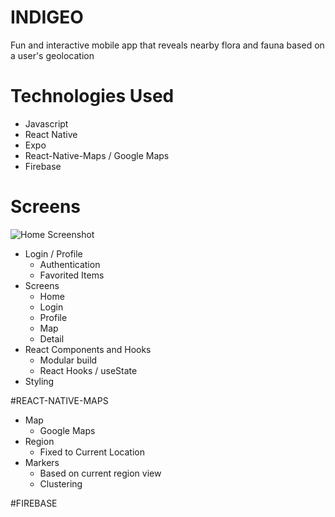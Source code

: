 # INDIGEO
Fun and interactive mobile app that reveals nearby flora and fauna based on a user's geolocation

# Technologies Used
- Javascript
- React Native
- Expo
- React-Native-Maps / Google Maps
- Firebase

# Screens
![Home Screenshot](./assets/screenshots/Indigeo-Home.png "Home Screen")
- Login / Profile
  - Authentication
  - Favorited Items
- Screens
  - Home
  - Login
  - Profile
  - Map
  - Detail
- React Components and Hooks
  - Modular build
  - React Hooks / useState
- Styling

#REACT-NATIVE-MAPS

- Map
  - Google Maps
- Region
  - Fixed to Current Location
- Markers
  - Based on current region view
  - Clustering

#FIREBASE


